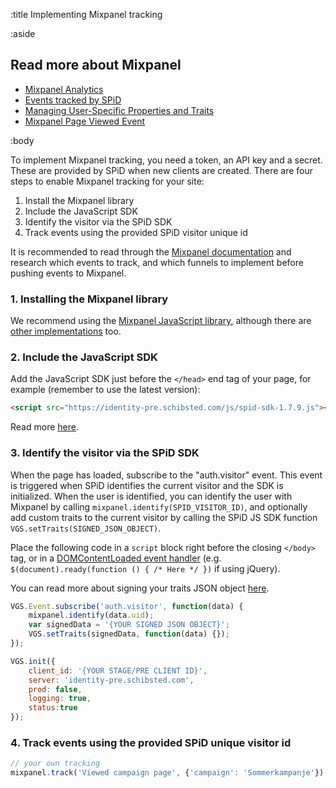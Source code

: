 :title Implementing Mixpanel tracking

:aside

## Read more about Mixpanel

- [Mixpanel Analytics](/mixpanel/analytics/)
- [Events tracked by SPiD](/mixpanel/events-tracked/)
- [Managing User-Specific Properties and Traits](/mixpanel/managing-properties-and-traits/)
- [Mixpanel Page Viewed Event](/mixpanel/page-viewed-event/)

:body

To implement Mixpanel tracking, you need a token, an API key and a secret. These
are provided by SPiD when new clients are created. There are four steps to
enable Mixpanel tracking for your site:

1. Install the Mixpanel library
2. Include the JavaScript SDK
3. Identify the visitor via the SPiD SDK
4. Track events using the provided SPiD visitor unique id

It is recommended to read through the
[Mixpanel documentation](https://mixpanel.com/docs/) and research which events
to track, and which funnels to implement before pushing events to Mixpanel.

### 1. Installing the Mixpanel library

We recommend using the [Mixpanel JavaScript library](https://mixpanel.com/help/reference/javascript), although there are
[other implementations](https://mixpanel.com/docs/integration-libraries) too.

### 2. Include the JavaScript SDK

Add the JavaScript SDK just before the `</head>` end tag of your page, for example (remember to use the latest version):

```html
<script src="https://identity-pre.schibsted.com/js/spid-sdk-1.7.9.js"></script>
```

Read more [here](/sdks/javascript/).

### 3. Identify the visitor via the SPiD SDK

When the page has loaded, subscribe to the "auth.visitor" event. This event is
triggered when SPiD identifies the current visitor and the SDK is initialized.
When the user is identified, you can identify the user with Mixpanel by calling
`mixpanel.identify(SPID_VISITOR_ID)`, and optionally add custom traits to the
current visitor by calling the SPiD JS SDK function
`VGS.setTraits(SIGNED_JSON_OBJECT)`.

Place the following code in a `script` block right before the closing `</body>`
tag, or in a
[DOMContentLoaded event handler](https://developer.mozilla.org/en-US/docs/Web/Reference/Events/DOMContentLoaded)
(e.g. `$(document).ready(function () { /* Here */ })` if using jQuery).

You can read more about signing your traits JSON object [here](/mixpanel/managing-properties-and-traits/#signing-your-traits-json-object).

```js
VGS.Event.subscribe('auth.visitor', function(data) {
    mixpanel.identify(data.uid);
    var signedData = '{YOUR SIGNED JSON OBJECT}';
    VGS.setTraits(signedData, function(data) {});
});

VGS.init({
    client_id: '{YOUR STAGE/PRE CLIENT ID}',
    server: 'identity-pre.schibsted.com',
    prod: false,
    logging: true,
    status:true
});
```

### 4. Track events using the provided SPiD unique visitor id

```js
// your own tracking
mixpanel.track('Viewed campaign page', {'campaign': 'Sommerkampanje'});
```
